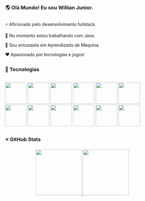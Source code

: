 ### 🌎 Olá Mundo! Eu sou Willian Junior.

##

⚡ Aficionado pelo desenvolvimento fullstack.

🎯 No momento estou trabalhando com Java.

🤖 Sou entusiasta em Aprendizado de Máquina.

❤️ Apaixonado por tecnologias e jogos!

##

### 🚀 Tecnologias

<div style="display: inline_block"> <br>
  <img height="70" width="70" src="https://cdn.jsdelivr.net/gh/devicons/devicon/icons/java/java-original-wordmark.svg" />
  <img height="70" width="70" src="https://cdn.jsdelivr.net/gh/devicons/devicon/icons/javascript/javascript-original.svg" />
  <img height="70" width="70" src="https://cdn.jsdelivr.net/gh/devicons/devicon/icons/python/python-original-wordmark.svg" />
  <img height="70" width="70" src="https://cdn.jsdelivr.net/gh/devicons/devicon/icons/php/php-original.svg" />
  <img height="70" width="70" src="https://cdn.jsdelivr.net/gh/devicons/devicon/icons/vuejs/vuejs-original-wordmark.svg" />
  <img height="70" width="70" src="https://cdn.jsdelivr.net/gh/devicons/devicon/icons/html5/html5-plain-wordmark.svg" />
  <img height="70" width="70" src="https://cdn.jsdelivr.net/gh/devicons/devicon/icons/css3/css3-plain-wordmark.svg" />
  <img height="70" width="70" src="https://cdn.jsdelivr.net/gh/devicons/devicon/icons/git/git-original.svg" />
  <img height="70" width="70" src="https://cdn.jsdelivr.net/gh/devicons/devicon/icons/jupyter/jupyter-original-wordmark.svg" />
  <img height="70" width="70" src="https://cdn.jsdelivr.net/gh/devicons/devicon/icons/mysql/mysql-original-wordmark.svg" />
  <img height="70" width="70" src="https://cdn.jsdelivr.net/gh/devicons/devicon/icons/postgresql/postgresql-original-wordmark.svg" />
  <img height="70" width="70" src="https://cdn.jsdelivr.net/gh/devicons/devicon/icons/spring/spring-original-wordmark.svg" />
</div>

##

### ⭐ GitHub Stats

<div align="center">
  <a href="https://github.com/WillJR183">
    <img height="150em" src="https://github-readme-stats.vercel.app/api?username=WillJR183&show_icons=true&theme=highcontrast&hide_title=true" />
    <img height="150em" src="https://github-readme-stats.vercel.app/api/top-langs/?username=WillJR183&theme=highcontrast&langs_count=6&layout=compact" />
  </a>
</div>

